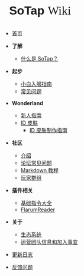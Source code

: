 <div class="no-selection" onclick="location.href='/'" style="font-size: 2rem; margin-left: 16px; margin-bottom: 32px; cursor: pointer;">
<span style="font-family: Poppins, sans-serif; font-weight: 700">SoTap</span> <span style="font-family: Georgia, serif; font-weight: 500">Wiki</span>
</div>

- [首页](index.md)

- **了解**
    - [什么是 SoTap？](introduction.md)
- **起步**
    - [小白入服指南](getting-started/preparation.md)
    - [常见问题](getting-started/faq.md)
- **Wonderland**
    - [新人指南](wonderland/start.md)
    - [ID 皮肤](wonderland/IDskin.md)
      - [ID 皮肤制作指南](wonderland/HowToMakeIDskin.md)
- **社区**
    - [介绍](forum/introduction.md)
    - [论坛常见问题](forum/faq.md)
    - [Markdown 教程](forum/markdown-tutorial.md)
    - [玩家群组](forum/groups.md)
- **插件相关**
    - [基础指令大全](plugins/basic-commands.md)
    - [FlarumReader](plugins/flarum-reader.md)
- **关于**
    - [生态系统](//sotap.org/ecosystem)
    - [运营团队信息和加入事宜](about/management.md)
- [更新日志](https://github.com/sotapmc/SotapWiki/commits/v2)
- [反馈问题](https://github.com/sotapmc/SotapWiki/issues)
